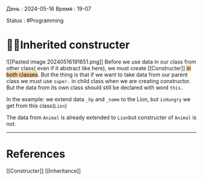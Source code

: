 День : 2024-05-16 
Время : 19-07

Status : #Programming  


# 👨‍💻Inherited constructer

![[Pasted image 20240516191651.png]]
Before we use data in our class from other class( even if it abstract like here), we must create [[Constructer]] <mark style="background: #FFB86CA6;">in both classes</mark>. But the thing is that if we want to take data from our parent class we must use `super.`
in child class when we are creating constructor. But the data from its own class should still be declared with word `this.` 

In the example: we extend data `_hp` and `_name` to the Lion, but `isHungry` we get from this class(`Lion`)

The data from `Animal` is already extended to `Lion`but constructer of `Animal` is not.  


---
# References

[[Constructer]]
[[Inheritance]]